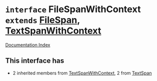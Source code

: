 # `interface` FileSpanWithContext `extends` [FileSpan](../interface.FileSpan/README.md), [TextSpanWithContext](../interface.TextSpanWithContext/README.md)

[Documentation Index](../README.md)

## This interface has

- 2 inherited members from [TextSpanWithContext](../interface.TextSpanWithContext/README.md), 2 from [TextSpan](../interface.TextSpan.2/README.md)


